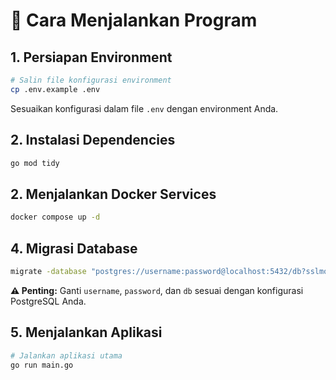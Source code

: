 # 🚀 Cara Menjalankan Program

## 1. Persiapan Environment

```bash
# Salin file konfigurasi environment
cp .env.example .env
```

Sesuaikan konfigurasi dalam file `.env` dengan environment Anda.

## 2. Instalasi Dependencies

```bash
go mod tidy
```

## 2. Menjalankan Docker Services

```bash
docker compose up -d
```

## 4. Migrasi Database

```bash
migrate -database "postgres://username:password@localhost:5432/db?sslmode=disable" -path database/migrations up
```

**⚠️ Penting:** Ganti `username`, `password`, dan `db` sesuai dengan konfigurasi PostgreSQL Anda.

## 5. Menjalankan Aplikasi

```bash
# Jalankan aplikasi utama
go run main.go
```
